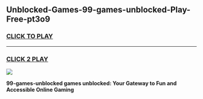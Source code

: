 
## Unblocked-Games-99-games-unblocked-Play-Free-pt3o9
<h3>
<a href="https://premium76.site?title=99-games-unblocked&ref=10A">CLICK TO PLAY</a></h3>
<hr>

<h3>
<a href="https://premium76.site?title=99-games-unblocked&ref=10A">CLICK 2 PLAY</a>
  
</h3>

<a href="https://premium76.site?title=99-games-unblocked&ref=10A"><img src="https://clearcache.store/games.png"></a>


**99-games-unblocked games unblocked: Your Gateway to Fun and Accessible Online Gaming**
